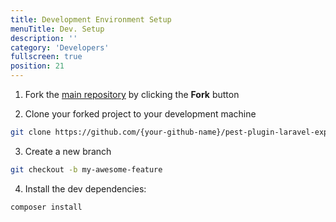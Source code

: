 ```yaml
---
title: Development Environment Setup
menuTitle: Dev. Setup
description: ''
category: 'Developers'
fullscreen: true
position: 21
---
```



1. Fork the [main repository](https://github.com/def-studio/pest-plugin-laravel-expectations) by clicking the **Fork** button

2. Clone your forked project to your development machine
```bash
git clone https://github.com/{your-github-name}/pest-plugin-laravel-expectations
```

3. Create a new branch
```bash
git checkout -b my-awesome-feature
```

4. Install the dev dependencies:
```bash
composer install
```
